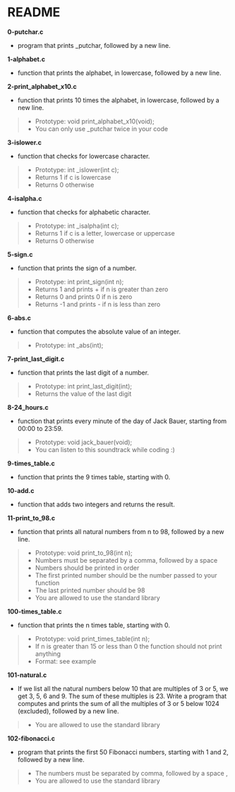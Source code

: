 # README

**0-putchar.c**
* program that prints _putchar, followed by a new line.

**1-alphabet.c**
* function that prints the alphabet, in lowercase, followed by a new line.

**2-print_alphabet_x10.c**
* function that prints 10 times the alphabet, in lowercase, followed by a new line.

> * Prototype: void print_alphabet_x10(void);
> * You can only use _putchar twice in your code

**3-islower.c**
* function that checks for lowercase character.

> * Prototype: int _islower(int c);
> * Returns 1 if c is lowercase
> * Returns 0 otherwise

**4-isalpha.c**
* function that checks for alphabetic character.

> * Prototype: int _isalpha(int c);
> * Returns 1 if c is a letter, lowercase or uppercase
> * Returns 0 otherwise

**5-sign.c**
* function that prints the sign of a number.

> * Prototype: int print_sign(int n);
> * Returns 1 and prints + if n is greater than zero
> * Returns 0 and prints 0 if n is zero
> * Returns -1 and prints - if n is less than zero

**6-abs.c**
* function that computes the absolute value of an integer.

> * Prototype: int _abs(int);

**7-print_last_digit.c**
* function that prints the last digit of a number.

> * Prototype: int print_last_digit(int);
> * Returns the value of the last digit

**8-24_hours.c**
* function that prints every minute of the day of Jack Bauer, starting from 00:00 to 23:59.

> * Prototype: void jack_bauer(void);
> * You can listen to this soundtrack while coding :)

**9-times_table.c**
*  function that prints the 9 times table, starting with 0.

**10-add.c**
* function that adds two integers and returns the result.

**11-print_to_98.c**
* function that prints all natural numbers from n to 98, followed by a new line.

> * Prototype: void print_to_98(int n);
> * Numbers must be separated by a comma, followed by a space
> * Numbers should be printed in order
> * The first printed number should be the number passed to your function
> * The last printed number should be 98
> * You are allowed to use the standard library

**100-times_table.c**
* function that prints the n times table, starting with 0.

> * Prototype: void print_times_table(int n);
> * If n is greater than 15 or less than 0 the function should not print anything
> * Format: see example

**101-natural.c**
* If we list all the natural numbers below 10 that are multiples of 3 or 5, we get 3, 5, 6 and 9. The sum of these multiples is 23. Write a program that computes and prints the sum of all the multiples of 3 or 5 below 1024 (excluded), followed by a new line.

> * You are allowed to use the standard library

**102-fibonacci.c**
* program that prints the first 50 Fibonacci numbers, starting with 1 and 2, followed by a new line.

> * The numbers must be separated by comma, followed by a space , 
> * You are allowed to use the standard library